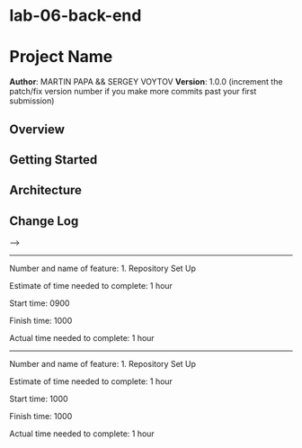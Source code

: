 # lab-06-back-end

# Project Name

**Author**: MARTIN PAPA && SERGEY VOYTOV
**Version**: 1.0.0 (increment the patch/fix version number if you make more commits past your first submission)

## Overview
<!-- Provide a high level overview of what this application is and why you are building it, beyond the fact that it's an assignment for this class. (i.e. What's your problem domain?) -->

## Getting Started
<!-- What are the steps that a user must take in order to build this app on their own machine and get it running? -->

## Architecture
<!-- Provide a detailed description of the application design. What technologies (languages, libraries, etc) you're using, and any other relevant design information. -->

## Change Log
<!-- Use this area to document the iterative changes made to your application as each feature is successfully implemented. Use time stamps. Here's an examples:

01-01-2001 4:59pm - Application now has a fully-functional express server, with a GET route for the location resource.

## Credits and Collaborations
<!-- Give credit (and a link) to other people or resources that helped you build this application. -->
-->

***

Number and name of feature: 1. Repository Set Up

Estimate of time needed to complete: 1 hour

Start time: 0900

Finish time: 1000

Actual time needed to complete: 1 hour

***

Number and name of feature: 1. Repository Set Up

Estimate of time needed to complete: 1 hour

Start time: 1000

Finish time: 1000

Actual time needed to complete: 1 hour